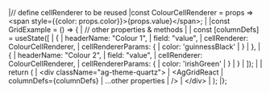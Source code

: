 <framework-specific-section frameworks="react">
<snippet transform={false}>
|// define cellRenderer to be reused
|const ColourCellRenderer = props => &lt;span style={{color: props.color}}>{props.value}&lt;/span>;
|
|const GridExample = () => {
|   // other properties & methods
|
|   const [columnDefs] = useState([
|        {
|            headerName: "Colour 1",
|            field: "value",
|            cellRenderer: ColourCellRenderer,
|            cellRendererParams: {
|               color: 'guinnessBlack'
|            }
|        },
|        {
|            headerName: "Colour 2",
|            field: "value",
|            cellRenderer: ColourCellRenderer,
|            cellRendererParams: {
|               color: 'irishGreen'
|            }
|        }
|   ]);
|
|   return (
|       &lt;div className="ag-theme-quartz">
|           &lt;AgGridReact
|              columnDefs={columnDefs}
|              ...other properties
|           />
|       &lt;/div>
|   );
|};
</snippet>
</framework-specific-section>